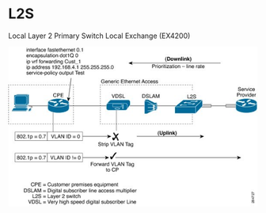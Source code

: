 # L2S


Local Layer 2 Primary Switch Local Exchange (EX4200)

![](./images/15008472.png?width=480)


